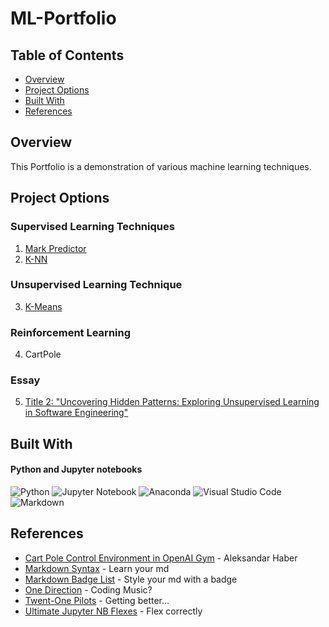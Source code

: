 # ML-Portfolio

## Table of Contents

- [Overview](#overview)
- [Project Options](#project-options)
- [Built With](#built-with)
- [References](#references)

## Overview

This Portfolio is a demonstration of various machine learning techniques. 

## Project Options

### Supervised Learning Techniques
1. [Mark Predictor](MarkPredictor/StudentCopy.ipynb) 
2. [K-NN](KNN/KNN-Diabetes/Predict%20Diabetes.ipynb)

### Unsupervised Learning Technique
3. [K-Means](KMeans/KMeans.ipynb)

### Reinforcement Learning
4. CartPole

### Essay
5. [Title 2: "Uncovering Hidden Patterns: Exploring Unsupervised Learning in Software 
Engineering"](https://cgsacteduau.sharepoint.com/:w:/s/cgssharedfolders/EUXQQX9EqkJHjGtfgLm9FZUBhERSWiLO6QvOHTzJQBDhNg?e=xGetKJ)


## Built With

#### Python and Jupyter notebooks

![Python](https://img.shields.io/badge/python-3670A0?style=for-the-badge&logo=python&logoColor=ffdd54)
![Jupyter Notebook](https://img.shields.io/badge/jupyter-%23FA0F00.svg?style=for-the-badge&logo=jupyter&logoColor=white)
![Anaconda](https://img.shields.io/badge/Anaconda-%2344A833.svg?style=for-the-badge&logo=anaconda&logoColor=white)
![Visual Studio Code](https://img.shields.io/badge/Visual%20Studio%20Code-0078d7.svg?style=for-the-badge&logo=visual-studio-code&logoColor=white)
![Markdown](https://img.shields.io/badge/markdown-%23000000.svg?style=for-the-badge&logo=markdown&logoColor=white)

## References

- [Cart Pole Control Environment in OpenAI Gym](https://aleksandarhaber.com/cart-pole-control-environment-in-openai-gym-gymnasium-introduction-to-openai-gym/) - Aleksandar Haber
- [Markdown Syntax](https://wilsonmar.github.io/markdown-text-for-github-from-html/) - Learn your md
- [Markdown Badge List](https://github.com/Ileriayo/markdown-badges) - Style your md with a badge
- [One Direction](https://www.youtube.com/watch?v=AsmHz9JCU4M) - Coding Music?
- [Twent-One Pilots](https://www.youtube.com/watch?v=pXRviuL6vMY) - Getting better...
- [Ultimate Jupyter NB Flexes](https://noteable.io/blog/jupyter-notebook-shortcuts-boost-productivity/#:~:text=The%20shortcut%20to%20add%20a,cell%2C%20use%20the%20shortcut%20B.) - Flex correctly

